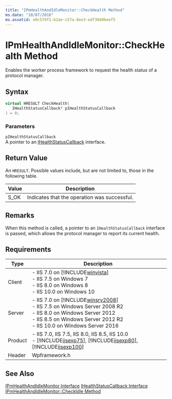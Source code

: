 ```yaml
---
title: "IPmHealthAndIdleMonitor::CheckHealth Method"
ms.date: "10/07/2016"
ms.assetid: e9c579f1-b2ae-c57a-8ee3-edf3949beef5
---
```

# IPmHealthAndIdleMonitor::CheckHealth Method
Enables the worker process framework to request the health status of a protocol manager.  
  
## Syntax  
  
```cpp  
virtual HRESULT CheckHealth(  
   IHealthStatusCallback* pIHealthStatusCallback  
) = 0;  
```  
  
### Parameters  
 `pIHealthStatusCallback`  
 A pointer to an [IHealthStatusCallback](../../web-development-reference/native-code-api-reference/ihealthstatuscallback-interface.md) interface.  
  
## Return Value  
 An `HRESULT`. Possible values include, but are not limited to, those in the following table.  
  
|Value|Description|  
|-----------|-----------------|  
|S_OK|Indicates that the operation was successful.|  
  
## Remarks  
 When this method is called, a pointer to an `IHealthStatusCallback` interface is passed, which allows the protocol manager to report its current health.  
  
## Requirements  
  
|Type|Description|  
|----------|-----------------|  
|Client|-   IIS 7.0 on [!INCLUDE[winvista](../../wmi-provider/includes/winvista-md.md)]<br />-   IIS 7.5 on Windows 7<br />-   IIS 8.0 on Windows 8<br />-   IIS 10.0 on Windows 10|  
|Server|-   IIS 7.0 on [!INCLUDE[winsrv2008](../../wmi-provider/includes/winsrv2008-md.md)]<br />-   IIS 7.5 on Windows Server 2008 R2<br />-   IIS 8.0 on Windows Server 2012<br />-   IIS 8.5 on Windows Server 2012 R2<br />-   IIS 10.0 on Windows Server 2016|  
|Product|-   IIS 7.0, IIS 7.5, IIS 8.0, IIS 8.5, IIS 10.0<br />-   [!INCLUDE[iisexp75](../../web-development-reference/native-code-api-reference/includes/iisexp75-md.md)], [!INCLUDE[iisexp80](../../web-development-reference/native-code-api-reference/includes/iisexp80-md.md)], [!INCLUDE[iisexp100](../../web-development-reference/native-code-api-reference/includes/iisexp100-md.md)]|  
|Header|Wpframework.h|  
  
## See Also  
 [IPmHealthAndIdleMonitor Interface](../../web-development-reference/native-code-api-reference/ipmhealthandidlemonitor-interface.md)
 [IHealthStatusCallback Interface](../../web-development-reference/native-code-api-reference/ihealthstatuscallback-interface.md)
 [IPmHealthAndIdleMonitor::CheckIdle Method](../../web-development-reference/native-code-api-reference/ipmhealthandidlemonitor-checkidle-method.md)
